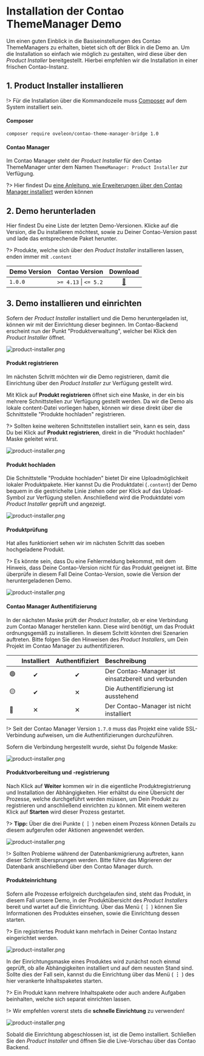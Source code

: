 # Installation der Contao ThemeManager Demo

Um einen guten Einblick in die Basiseinstellungen des Contao ThemeManagers zu erhalten, bietet sich oft der Blick in die Demo an. Um die Installation so einfach wie möglich zu gestalten, wird diese über den _Product Installer_ bereitgestellt. Hierbei empfehlen wir die Installation in einer frischen Contao-Instanz. 

## 1. Product Installer installieren

!> Für die Installation über die Kommandozeile muss [Composer](https://getcomposer.org/) auf dem System installiert sein.

#### Composer
```shell
composer require oveleon/contao-theme-manager-bridge 1.0
```

#### Contao Manager
Im Contao Manager steht der _Product Installer_ für den Contao ThemeManager unter dem Namen `ThemeManager: Product Installer` zur Verfügung.

?> Hier findest Du [eine Anleitung, wie Erweiterungen über den Contao Manager installiert](https://docs.contao.org/manual/de/installation/erweiterungen-installieren/) werden können

## 2. Demo herunterladen
Hier findest Du eine Liste der letzten Demo-Versionen. Klicke auf die Version, die Du installieren möchtest, sowie zu Deiner Contao-Version passt und lade das entsprechende Paket herunter.

?> Produkte, welche sich über den _Product Installer_ installieren lassen, enden immer mit `.content`

| Demo Version | Contao Version         |                                          Download                                           |
|--------------|------------------------|:-------------------------------------------------------------------------------------------:|
| `1.0.0`      | `>= 4.13` \| `<= 5.2`  | [💾](https://www.contao-thememanager.com/files/demo/contao-thememanager-demo-1.0.0.content) |


## 3. Demo installieren und einrichten
Sofern der _Product Installer_ installiert und die Demo heruntergeladen ist, können wir mit der Einrichtung dieser beginnen. Im Contao-Backend erscheint nun der Punkt "Produktverwaltung", welcher bei Klick den _Product Installer_ öffnet.

![product-installer.png](../../_images/product-installer/product-installer.png)

#### Produkt registrieren
Im nächsten Schritt möchten wir die Demo registrieren, damit die Einrichtung über den _Product Installer_ zur Verfügung gestellt wird.  

Mit Klick auf **Produkt registrieren** öffnet sich eine Maske, in der ein bis mehrere Schnittstellen zur Verfügung gestellt werden. Da wir die Demo als lokale content-Datei vorliegen haben, können wir diese direkt über die Schnittstelle "Produkte hochladen" registrieren.

?> Sollten keine weiteren Schnittstellen installiert sein, kann es sein, dass Du bei Klick auf **Produkt registrieren**, direkt in die "Produkt hochladen" Maske geleitet wirst.

![product-installer.png](../../_images/product-installer/product-upload.png)

#### Produkt hochladen
Die Schnittstelle "Produkte hochladen" bietet Dir eine Uploadmöglichkeit lokaler Produktpakete. Hier kannst Du die Produktdatei (`.content`) der Demo bequem in die gestrichelte Linie ziehen oder per Klick auf das Upload-Symbol zur Verfügung stellen. 
Anschließend wird die Produktdatei vom _Product Installer_ geprüft und angezeigt.

![product-installer.png](../../_images/product-installer/product-uploader.png)

#### Produktprüfung
Hat alles funktioniert sehen wir im nächsten Schritt das soeben hochgeladene Produkt.

?> Es könnte sein, dass Du eine Fehlermeldung bekommst, mit dem Hinweis, dass Deine Contao-Version nicht für das Produkt geeignet ist. Bitte überprüfe in diesem Fall Deine Contao-Version, sowie die Version der heruntergeladenen Demo.

![product-installer.png](../../_images/product-installer/product-preview.png)

#### Contao Manager Authentifizierung
In der nächsten Maske prüft der _Product Installer_, ob er eine Verbindung zum Contao Manager herstellen kann. Diese wird benötigt, um das Produkt ordnungsgemäß zu installieren.
In diesem Schritt könnten drei Szenarien auftreten. Bitte folgen Sie den Hinweisen des _Product Installers_, um Dein Projekt im Contao Manager zu authentifizieren.

|    |  Installiert  | Authentifiziert | Beschreibung                                       |
|----|:-------------:|:---------------:|:---------------------------------------------------|
| 🟢 |       ✔       |        ✔        | Der Contao-Manager ist einsatzbereit und verbunden |
| 🟡 |       ✔       |        ✕        | Die Authentifizierung ist ausstehend               |
| 🔴 |       ✕       |        ✕        | Der Contao-Manager ist nicht installiert           |

!> Seit der Contao Manager Version `1.7.0` muss das Projekt eine valide SSL-Verbindung aufweisen, um die Authentifizierungen durchzuführen.

Sofern die Verbindung hergestellt wurde, siehst Du folgende Maske:

![product-installer.png](../../_images/product-installer/product-manager.png)

#### Produktvorbereitung und -registrierung
Nach Klick auf **Weiter** kommen wir in die eigentliche Produktregistrierung und Installation der Abhängigkeiten. Hier erhältst du eine Übersicht der Prozesse, welche durchgeführt werden müssen, um Dein Produkt zu registrieren und anschließend einrichten zu können.
Mit einem weiteren Klick auf **Starten** wird dieser Prozess gestartet.

?> **Tipp:** Über die drei Punkte ( **⋮** ) neben einem Prozess können Details zu diesem aufgerufen oder Aktionen angewendet werden.

![product-installer.png](../../_images/product-installer/product-process-console.png)

!> Sollten Probleme während der Datenbankmigrierung auftreten, kann dieser Schritt übersprungen werden. Bitte führe das Migrieren der Datenbank anschließend über den Contao Manager durch.

#### Produkteinrichtung
Sofern alle Prozesse erfolgreich durchgelaufen sind, steht das Produkt, in diesem Fall unsere Demo, in der Produktübersicht des _Product Installers_ bereit und wartet auf die Einrichtung. 
Über das Menü ( **⋮** ) können Sie Informationen des Produktes einsehen, sowie die Einrichtung dessen starten.

?> Ein registriertes Produkt kann mehrfach in Deiner Contao Instanz eingerichtet werden.

![product-installer.png](../../_images/product-installer/product-products.png)

In der Einrichtungsmaske eines Produktes wird zunächst noch einmal geprüft, ob alle Abhängigkeiten installiert und auf dem neusten Stand sind. Sollte dies der Fall sein, kannst du die Einrichtung über das Menü ( **⋮** ) des hier verankerte Inhaltspaketes starten. 

?> Ein Produkt kann mehrere Inhaltspakete oder auch andere Aufgaben beinhalten, welche sich separat einrichten lassen.

!> Wir empfehlen vorerst stets die **schnelle Einrichtung** zu verwenden!

![product-installer.png](../../_images/product-installer/product-setup.png)

Sobald die Einrichtung abgeschlossen ist, ist die Demo installiert. Schließen Sie den _Product Installer_ und öffnen Sie die Live-Vorschau über das Contao Backend.

